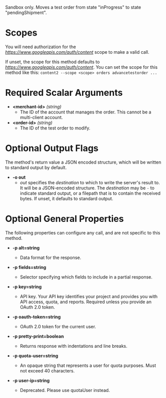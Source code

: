 Sandbox only. Moves a test order from state &#34;inProgress&#34; to state &#34;pendingShipment&#34;.
# Scopes

You will need authorization for the *https://www.googleapis.com/auth/content* scope to make a valid call.

If unset, the scope for this method defaults to *https://www.googleapis.com/auth/content*.
You can set the scope for this method like this: `content2 --scope <scope> orders advancetestorder ...`
# Required Scalar Arguments
* **&lt;merchant-id&gt;** *(string)*
    - The ID of the account that manages the order. This cannot be a multi-client account.
* **&lt;order-id&gt;** *(string)*
    - The ID of the test order to modify.

# Optional Output Flags

The method's return value a JSON encoded structure, which will be written to standard output by default.

* **-o out**
    - *out* specifies the *destination* to which to write the server's result to.
      It will be a JSON-encoded structure.
      The *destination* may be `-` to indicate standard output, or a filepath that is to contain the received bytes.
      If unset, it defaults to standard output.
# Optional General Properties

The following properties can configure any call, and are not specific to this method.

* **-p alt=string**
    - Data format for the response.

* **-p fields=string**
    - Selector specifying which fields to include in a partial response.

* **-p key=string**
    - API key. Your API key identifies your project and provides you with API access, quota, and reports. Required unless you provide an OAuth 2.0 token.

* **-p oauth-token=string**
    - OAuth 2.0 token for the current user.

* **-p pretty-print=boolean**
    - Returns response with indentations and line breaks.

* **-p quota-user=string**
    - An opaque string that represents a user for quota purposes. Must not exceed 40 characters.

* **-p user-ip=string**
    - Deprecated. Please use quotaUser instead.
